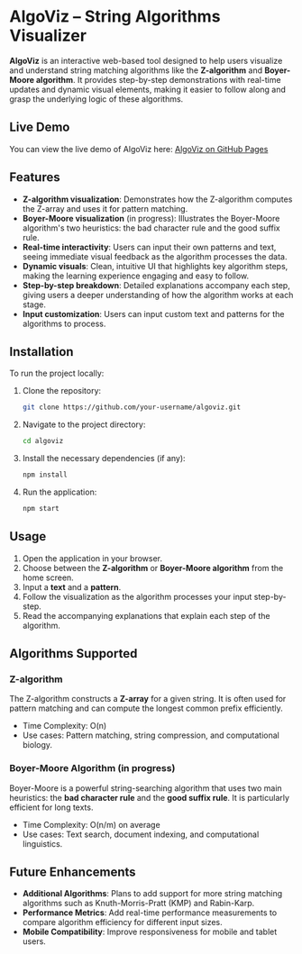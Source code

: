 # AlgoViz – String Algorithms Visualizer

**AlgoViz** is an interactive web-based tool designed to help users visualize and understand string matching algorithms like the **Z-algorithm** and **Boyer-Moore algorithm**. It provides step-by-step demonstrations with real-time updates and dynamic visual elements, making it easier to follow along and grasp the underlying logic of these algorithms.

## Live Demo

You can view the live demo of AlgoViz here: [AlgoViz on GitHub Pages](https://Shubhi0406.github.io/AlgoViz)


## Features

- **Z-algorithm visualization**: Demonstrates how the Z-algorithm computes the Z-array and uses it for pattern matching.
- **Boyer-Moore visualization** (in progress): Illustrates the Boyer-Moore algorithm's two heuristics: the bad character rule and the good suffix rule.
- **Real-time interactivity**: Users can input their own patterns and text, seeing immediate visual feedback as the algorithm processes the data.
- **Dynamic visuals**: Clean, intuitive UI that highlights key algorithm steps, making the learning experience engaging and easy to follow.
- **Step-by-step breakdown**: Detailed explanations accompany each step, giving users a deeper understanding of how the algorithm works at each stage.
- **Input customization**: Users can input custom text and patterns for the algorithms to process.

## Installation

To run the project locally:

1. Clone the repository:
   ```bash
   git clone https://github.com/your-username/algoviz.git
   ```

2. Navigate to the project directory:
   ```bash
   cd algoviz
   ```

3. Install the necessary dependencies (if any):
   ```bash
   npm install
   ```

4. Run the application:
   ```bash
   npm start
   ```

## Usage

1. Open the application in your browser.
2. Choose between the **Z-algorithm** or **Boyer-Moore algorithm** from the home screen.
3. Input a **text** and a **pattern**.
4. Follow the visualization as the algorithm processes your input step-by-step.
5. Read the accompanying explanations that explain each step of the algorithm.

## Algorithms Supported

### Z-algorithm

The Z-algorithm constructs a **Z-array** for a given string. It is often used for pattern matching and can compute the longest common prefix efficiently.

- Time Complexity: O(n)
- Use cases: Pattern matching, string compression, and computational biology.

### Boyer-Moore Algorithm (in progress)

Boyer-Moore is a powerful string-searching algorithm that uses two main heuristics: the **bad character rule** and the **good suffix rule**. It is particularly efficient for long texts.

- Time Complexity: O(n/m) on average
- Use cases: Text search, document indexing, and computational linguistics.

## Future Enhancements

- **Additional Algorithms**: Plans to add support for more string matching algorithms such as Knuth-Morris-Pratt (KMP) and Rabin-Karp.
- **Performance Metrics**: Add real-time performance measurements to compare algorithm efficiency for different input sizes.
- **Mobile Compatibility**: Improve responsiveness for mobile and tablet users.
